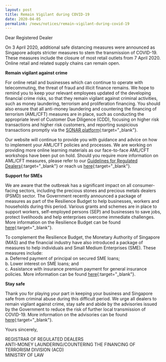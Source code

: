 ```yaml
---
layout: post
title: Remain Vigilant during COVID-19
date: 2020-04-05
permalink: /news/notices/remain-vigilant-during-covid-19
---
```


Dear Registered Dealer

On 3 April 2020, additional safe distancing measures were announced as Singapore adopts stricter measures to stem the transmission of COVID-19. These measures include the closure of most retail outlets from 7 April 2020. Online retail and related supply chains can remain open.

**Remain vigilant against crime**

For online retail and businesses which can continue to operate with telecommuting, the threat of fraud and illicit finance remains. We hope to remind you to keep your relevant employees updated of the developing financial crime risks, so that they remain vigilant against criminal activities, such as money laundering, terrorism and proliferation financing. You should also ensure that all anti-money laundering and countering the financing of terrorism (AML/CFT) measures are in place, such as conducting the appropriate level of Customer Due Diligence (CDD), focusing on higher risk transactions and higher risk customers, and reporting suspicious transactions promptly via the [SONAR platform](https://www.police.gov.sg/sonar){:target="_blank"}.

Our website will continue to provide you with guidance and advice on how to implement your AML/CFT policies and processes. We are working on providing more online learning materials as our face-to-face AML/CFT workshops have been put on hold. Should you require more information on AML/CFT measures, please refer to our [Guidelines for Regulated Dealers](/images/Guidelines%20for%20regulated%20dealers_20190828_V1.1Final.pdf){:target="_blank"} or reach us [here](https://eservices.mlaw.gov.sg/enquiry/){:target="_blank"}.

**Support for SMEs**

We are aware that the outbreak has a significant impact on all consumer-facing sectors, including the precious stones and precious metals dealers (PSMD) sector. The Government recently announced a package of measures as part of the Resilience Budget to help businesses, workers and households during this period. Various grants and schemes are in place to support workers, self-employed persons (SEP) and businesses to save jobs, protect livelihoods and help enterprises overcome immediate challenges. More information on the Resilience Budget can be found [here](https://www.singaporebudget.gov.sg/budget_2020/resilience-budget){:target="_blank"}.

To complement the Resilience Budget, the Monetary Authority of Singapore (MAS) and the financial industry have also introduced a package of measures to help individuals and Small Medium Enterprises (SME). These measures include:<br>
  a. Deferred payment of principal on secured SME loans;<br>
  b. Lower interest on SME loans; and<br>
  c. Assistance with insurance premium payment for general insurance policies.
More information can be found [here](https://www.mas.gov.sg/news/media-releases/2020/mas-and-financial-industry-to-support-individuals-and-smes-affected-by-the-covid-19-pandemic){:target="_blank"}.

**Stay safe**

Thank you for playing your part in keeping your business and Singapore safe from criminal abuse during this difficult period.  We urge all dealers to remain vigilant against crime, stay safe and abide by the advisories issued by the Government to reduce the risk of further local transmission of COVID-19. More information on the advisories can be found [here](https://www.moh.gov.sg/covid-19/advisories-for-various-sectors){:target="_blank"}.

Yours sincerely,

REGISTRAR OF REGULATED DEALERS<br>
ANTI-MONEY LAUNDERING/COUNTERING THE FINANCING OF TERRORISM DIVISION (ACD)<br>
MINISTRY OF LAW
